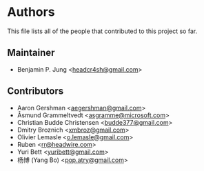 # Authors

This file lists all of the people that contributed to this project so far.

## Maintainer

* Benjamin P. Jung &lt;headcr4sh@gmail.com&gt;

## Contributors

* Aaron Gershman &lt;aegershman@gmail.com&gt;
* Åsmund Grammeltvedt &lt;asgramme@microsoft.com&gt;
* Christian Budde Christensen &lt;budde377@gmail.com&gt;
* Dmitry Broznich &lt;xmbroz@gmail.com&gt;
* Olivier Lemasle &lt;o.lemasle@gmail.com&gt;
* Ruben &lt;rr@headwire.com&gt;
* Yuri Bett &lt;yuribett@gmail.com&gt;
* 杨博 (Yang Bo) &lt;pop.atry@gmail.com&gt;
